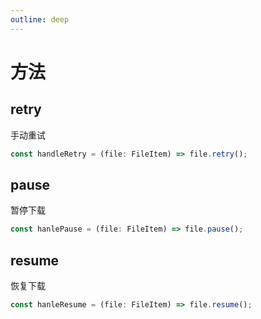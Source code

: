 ```yaml
---
outline: deep
---
```


# 方法

## retry

手动重试

```typescript
const handleRetry = (file: FileItem) => file.retry();
```

## pause

暂停下载

```typescript
const hanlePause = (file: FileItem) => file.pause();
```

## resume

恢复下载

```typescript
const hanleResume = (file: FileItem) => file.resume();
```
